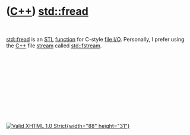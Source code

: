 



 

 

 

 

 

([C++](Cpp.htm)) [std::fread](CppFread.htm)
===========================================

 

[std::fread](CppFread.htm) is an [STL](CppStl.htm)
[function](CppFunction.htm) for C-style [file I/O](CppFileIo.htm).
Personally, I prefer using the [C++](Cpp.htm) file
[stream](CppStream.htm) called [std::fstream](CppFstream.htm).

 

 

 

 

 





 

[![Valid XHTML 1.0 Strict](valid-xhtml10.png){width="88"
height="31"}](http://validator.w3.org/check?uri=referer)
